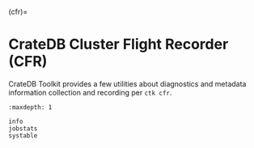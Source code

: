 (cfr)=
# CrateDB Cluster Flight Recorder (CFR)

CrateDB Toolkit provides a few utilities about diagnostics and metadata
information collection and recording per `ctk cfr`. 

```{toctree}
:maxdepth: 1

info
jobstats
systable
```
